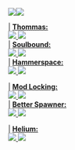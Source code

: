 <img align="center" src="https://github-readme-stats-sigma-five.vercel.app/api?username=vaylor27&show_icons=true&theme=tokyonight" /><img align="center" src="https://github-readme-stats-sigma-five.vercel.app/api/top-langs/?username=vaylor27&layout=compact&show_icons=true&theme=tokyonight" />

| **<a href="https://github.com/vaylor27/Thommas-Mod">Thommas:** <br><img src="https://aschey.tech/tokei/github/vaylor27/Thommas-Mod?category=code" /> <img src="https://img.shields.io/github/stars/vaylor27/Thommas-Mod" /></a>  
| **<a href="https://github.com/vaylor27/soulbound">Soulbound:** <br><img src="https://aschey.tech/tokei/github/vaylor27/soulbound?category=code" /> <img src="https://img.shields.io/github/stars/vaylor27/soulbound" /></a>  
| **<a href="https://github.com/vaylor27/hammerspace">Hammerspace:** <br><img src="https://aschey.tech/tokei/github/vaylor27/hammerspace?category=code" /> <img src="https://img.shields.io/github/stars/vaylor27/hammerspace" /></a>  

| **<a href="https://github.com/vaylor27/mod-locking">Mod Locking:** <br><img src="https://aschey.tech/tokei/github/vaylor27/mod-locking?category=code" /> <img src="https://img.shields.io/github/stars/vaylor27/mod-locking" /></a>  
| **<a href="https://github.com/vaylor27/better-spawner">Better Spawner:** <br><img src="https://aschey.tech/tokei/github/vaylor27/better-spawner?category=code" /> <img src="https://img.shields.io/github/stars/vaylor27/better-spawner" /></a>  


| **<a href="https://github.com/vaylor27/helium-lang">Helium:** <br><img src="https://aschey.tech/tokei/github/vaylor27/helium-lan g?category=code" /> <img src="https://img.shields.io/github/stars/vaylor27/helium-lang" /></a>  
